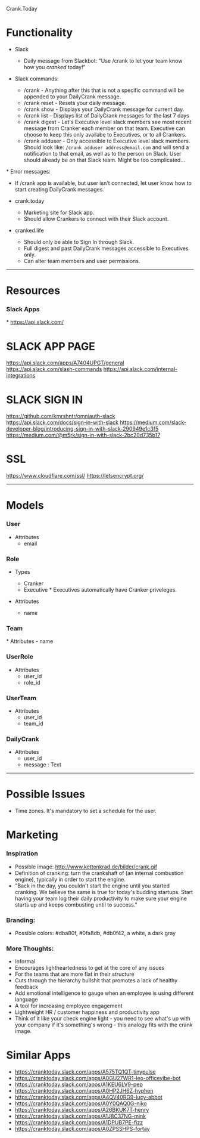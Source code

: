 Crank.Today

# Functionality

* Slack

  - Daily message from Slackbot: "Use /crank to let your team know how you _cranked_ today!"

* Slack commands:

  - /crank - Anything after this that is not a specific command will be appended to your DailyCrank message.
  - /crank reset - Resets your daily message.
  - /crank show - Displays your DailyCrank message for current day.
  - /crank list - Displays list of DailyCrank messages for the last 7 days
  - /crank digest - Let's Executive level slack members see most recent message from Cranker each member on that team. Executive can choose to keep this only availabe to Executives, or to all Crankers.
  - /crank adduser - Only accessible to Executive level slack members. Should look like: `/crank adduser address@email.com` and will send a notification to that email, as well as to the person on Slack. User should already be on that Slack team. Might be too complicated...

* Error messages:

  - If /crank app is available, but user isn't connected, let user know how to start creating DailyCrank messages.

* crank.today

  - Marketing site for Slack app.
  - Should allow Crankers to connect with their Slack account.

* cranked.life

  - Should only be able to Sign In through Slack.
  - Full digest and past DailyCrank messages accessible to Executives only.
  - Can alter team members and user permissions.

---

# Resources

### Slack Apps

  * https://api.slack.com/

  # SLACK APP PAGE
  https://api.slack.com/apps/A7404UPGT/general
  https://api.slack.com/slash-commands
  https://api.slack.com/internal-integrations

  # SLACK SIGN IN
  https://github.com/kmrshntr/omniauth-slack
  https://api.slack.com/docs/sign-in-with-slack
  https://medium.com/slack-developer-blog/introducing-sign-in-with-slack-290949e1c3f5
  https://medium.com/@m5rk/sign-in-with-slack-2bc20d735b17

  # SSL
  https://www.cloudflare.com/ssl/
  https://letsencrypt.org/

---

# Models

### User

  * Attributes
    - email

### Role

  * Types
    - Cranker
    - Executive
      * Executives automatically have Cranker priveleges.

  * Attributes
    - name

### Team

  * Attributes
    - name

### UserRole

  * Attributes
    - user_id
    - role_id

### UserTeam

  * Attributes
    - user_id
    - team_id

### DailyCrank

  * Attributes
    - user_id
    - message : Text

---

# Possible Issues

* Time zones. It's mandatory to set a schedule for the user.

# Marketing

### Inspiration
* Possible image: http://www.kettenkrad.de/bilder/crank.gif
* Definition of cranking: turn the crankshaft of (an internal combustion engine), typically in order to start the engine.
* "Back in the day, you couldn't start the engine until you started cranking. We believe the same is true for today's budding startups. Start having your team log their daily productivity to make sure your engine starts up and keeps combusting until to success."

### Branding:
* Possible colors: #dba80f, #0fa8db, #db0f42, a white, a dark gray

### More Thoughts:
* Informal
* Encourages lightheartedness to get at the core of any issues
* For the teams that are more flat in their structure
* Cuts through the hierarchy bullshit that promotes a lack of healthy feedback
* Add emotional intelligence to gauge when an employee is using different language
* A tool for increasing employee engagement
* Lightweight HR / customer happiness and productivity app
* Think of it like your check engine light - you need to see what's up with your company if it's something's wrong - this analogy fits with the crank image.

# Similar Apps
* https://cranktoday.slack.com/apps/A575TQ1QT-tinypulse
* https://cranktoday.slack.com/apps/A0GU27WR1-leo-officevibe-bot
* https://cranktoday.slack.com/apps/A1KEU6LV9-pep
* https://cranktoday.slack.com/apps/A0HP2JH6Z-hyphen
* https://cranktoday.slack.com/apps/A4QV40RG9-lucy-abbot
* https://cranktoday.slack.com/apps/A0Y0QAQ0G-niko
* https://cranktoday.slack.com/apps/A26BKUK7T-henry
* https://cranktoday.slack.com/apps/A1J8C37NG-mink
* https://cranktoday.slack.com/apps/A1DPUB7PE-fizz
* https://cranktoday.slack.com/apps/A0ZPSSHPS-fortay
